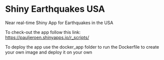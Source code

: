 # Shiny Earthquakes USA
Near real-time Shiny App for Earthquakes in the USA <br>

To check-out the app follow this link: https://pauljeroen.shinyapps.io/r_scripts/

To deploy the app use the docker_app folder to run the Dockerfile to create your own image and deploy it on your own
